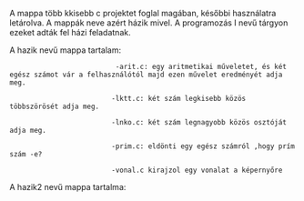 A mappa több kkisebb c projektet foglal magában, későbbi használatra letárolva.
A mappák neve azért házik mivel. A programozás I nevű tárgyon ezeket adták fel házi feladatnak.

A hazik nevű mappa tartalam: 
                              
                              -arit.c: egy aritmetikai műveletet, és két egész számot vár a felhasználótól majd ezen művelet eredményét adja meg.
                             
                             -lktt.c: két szám legkisebb közös többszörösét adja meg.
                             
                             -lnko.c: két szám legnagyobb közös osztóját adja meg.
                             
                             -prim.c: eldönti egy egész számról ,hogy prím szám -e?
                             
                             -vonal.c kirajzol egy vonalat a képernyőre

A hazik2 nevű mappa tartalma:

                            
